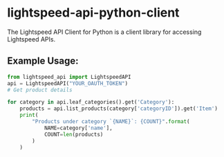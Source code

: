 # lightspeed-api-python-client

The Lightspeed API Client for Python is a client library for accessing Lightspeed APIs.

## Example Usage:

```python
from lightspeed_api import LightspeedAPI
api = LightspeedAPI("YOUR_OAUTH_TOKEN")
# Get product details

for category in api.leaf_categories().get('Category'):
    products = api.list_products(category['categoryID']).get('Item')
    print(
        "Products under category `{NAME}`: {COUNT}".format(
            NAME=category['name'],
            COUNT=len(products)
        )
    )
```


